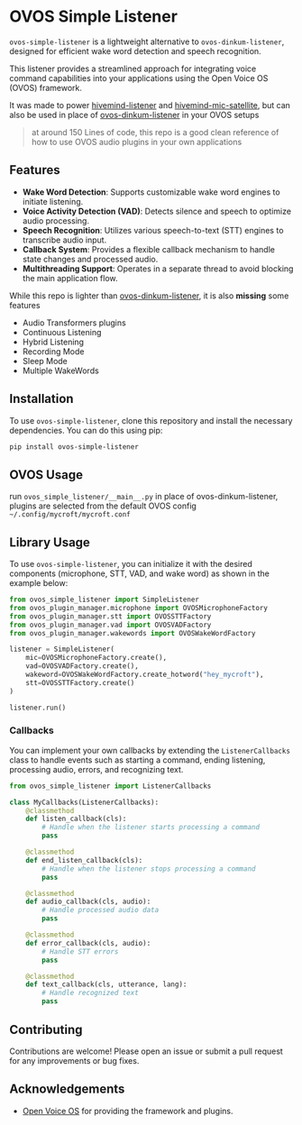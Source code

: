 # OVOS Simple Listener

`ovos-simple-listener` is a lightweight alternative to `ovos-dinkum-listener`, designed for efficient wake word detection and speech recognition. 

This listener provides a streamlined approach for integrating voice command capabilities into your applications using the Open Voice OS (OVOS) framework.

It was made to power [hivemind-listener](https://github.com/JarbasHiveMind/hivemind-listener) and [hivemind-mic-satellite](https://github.com/JarbasHiveMind/hivemind-mic-satellite), but can also be used in place of [ovos-dinkum-listener](https://github.com/OpenVoiceOS/ovos-dinkum-listener) in your OVOS setups

> at around 150 Lines of code, this repo is a good clean reference of how to use OVOS audio plugins in your own applications

## Features

- **Wake Word Detection**: Supports customizable wake word engines to initiate listening.
- **Voice Activity Detection (VAD)**: Detects silence and speech to optimize audio processing.
- **Speech Recognition**: Utilizes various speech-to-text (STT) engines to transcribe audio input.
- **Callback System**: Provides a flexible callback mechanism to handle state changes and processed audio.
- **Multithreading Support**: Operates in a separate thread to avoid blocking the main application flow.

While this repo is lighter than [ovos-dinkum-listener](https://github.com/OpenVoiceOS/ovos-dinkum-listener), it is also **missing** some features

- Audio Transformers plugins
- Continuous Listening
- Hybrid Listening
- Recording Mode
- Sleep Mode
- Multiple WakeWords

## Installation

To use `ovos-simple-listener`, clone this repository and install the necessary dependencies. You can do this using pip:

```bash
pip install ovos-simple-listener
```

## OVOS Usage

run `ovos_simple_listener/__main__.py` in place of ovos-dinkum-listener, plugins are selected from the default OVOS config `~/.config/mycroft/mycroft.conf`

## Library Usage

To use `ovos-simple-listener`, you can initialize it with the desired components (microphone, STT, VAD, and wake word) as shown in the example below:

```python
from ovos_simple_listener import SimpleListener
from ovos_plugin_manager.microphone import OVOSMicrophoneFactory
from ovos_plugin_manager.stt import OVOSSTTFactory
from ovos_plugin_manager.vad import OVOSVADFactory
from ovos_plugin_manager.wakewords import OVOSWakeWordFactory

listener = SimpleListener(
    mic=OVOSMicrophoneFactory.create(),
    vad=OVOSVADFactory.create(),
    wakeword=OVOSWakeWordFactory.create_hotword("hey_mycroft"),
    stt=OVOSSTTFactory.create()
)

listener.run()
```

### Callbacks

You can implement your own callbacks by extending the `ListenerCallbacks` class to handle events such as starting a command, ending listening, processing audio, errors, and recognizing text.

```python
from ovos_simple_listener import ListenerCallbacks

class MyCallbacks(ListenerCallbacks):
    @classmethod
    def listen_callback(cls):
        # Handle when the listener starts processing a command
        pass

    @classmethod
    def end_listen_callback(cls):
        # Handle when the listener stops processing a command
        pass

    @classmethod
    def audio_callback(cls, audio):
        # Handle processed audio data
        pass

    @classmethod
    def error_callback(cls, audio):
        # Handle STT errors
        pass

    @classmethod
    def text_callback(cls, utterance, lang):
        # Handle recognized text
        pass
```

## Contributing

Contributions are welcome! Please open an issue or submit a pull request for any improvements or bug fixes.

## Acknowledgements

- [Open Voice OS](https://openvoiceos.org) for providing the framework and plugins.
